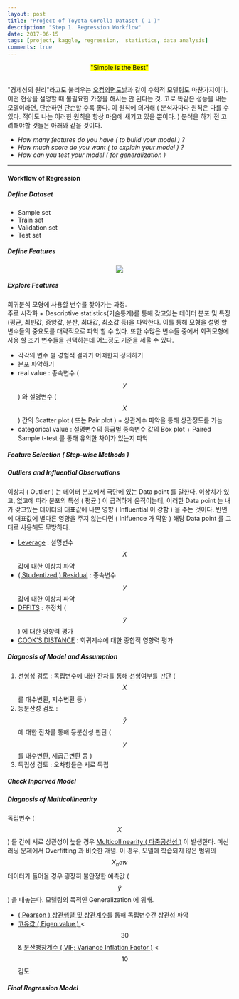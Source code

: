 ```yaml
---
layout: post
title: "Project of Toyota Corolla Dataset ( 1 )"
description: "Step 1. Regression Workflow"
date: 2017-06-15
tags: [project, kaggle, regression,  statistics, data analysis]
comments: true
---
```


<center><mark>"Simple is the Best"</mark></center>
<br>

"경제성의 원리"라고도 불리우는 [오컴의면도날](https://ko.wikipedia.org/wiki/%EC%98%A4%EC%BB%B4%EC%9D%98_%EB%A9%B4%EB%8F%84%EB%82%A0)과 같이 수학적 모델링도 마찬가지이다. 어떤 현상을 설명할 때 불필요한 가정을 해서는 안 된다는 것. 고로 똑같은 성능을 내는 모델이라면, 단순하면 단순할 수록 좋다.
이 원칙에 의거해 ( 분석자마다 원칙은 다를 수 있다. 적어도 나는 이러한 원칙을 항상 마음에 새기고 있을 뿐이다. ) 분석을 하기 전 고려해야할 것들은 아래와 같을 것이다.

- *How many features do you have ( to build your model ) ?*
- *How much score do you want ( to explain your model ) ?*
- *How can you test your model ( for generalization )*


---
#### Workflow of Regression

##### Define Dataset
- Sample set
- Train set
- Validation set
- Test set

##### Define Features
<center><img src="{{ baseurl }}/images/2017-06-15-project-regression-toyota-corolla-1.png"></center>

##### Explore Features
회귀분석 모형에 사용할 변수를 찾아가는 과정. <br> 
주로 시각화 + Descriptive statistics(기술통계)를 통해 갖고있는 데이터 분포 및 특징(평균, 최빈값, 중앙값, 분산, 최대값, 최소값 등)을 파악한다. 이를 통해 모형을 설명 할 변수들의 중요도를 대략적으로 파악 할 수 있다. 또한 수많은 변수들 중에서 회귀모형에 사용 할 초기 변수들을 선택하는데 어느정도 기준을 세울 수 있다.  

- 각각의 변수 별 경험적 결과가 어떠한지 정의하기
- 분포 파악하기
 - real value : 종속변수 ( $$y$$ ) 와 설명변수 ( $$X$$ ) 간의 Scatter plot ( 또는 Pair plot ) + 상관계수 파악을 통해 상관정도를 가늠
 - categorical value : 설명변수의 등급별 종속변수 값의 Box plot + Paired Sample t-test 를 통해 유의한 차이가 있는지 파악

##### Feature Selection ( Step-wise Methods )

##### Outliers and Influential Observations
이상치 ( Outlier ) 는 데이터 분포에서 극단에 있는 Data point 를 말한다. 이상치가 있고, 없고에 따라 분포의 특성 ( 평균 ) 이 급격하게 움직이는데, 이러한 Data point 는 내가 갖고있는 데이터의 대표값에 나쁜 영향 ( Influential 이 강함 ) 을 주는 것이다. 반면에 대표값에 별다른 영향을 주지 않는다면 ( Inlfuence 가 약함 ) 해당 Data point 를 그대로 사용해도 무방하다.

- [Leverage](https://en.wikipedia.org/wiki/Leverage_(statistics)) : 설명변수 $$X$$ 값에 대한 이상치 파악
- [( Studentized ) Residual](https://en.wikipedia.org/wiki/Studentized_residual) : 종속변수 $$y$$ 값에 대한 이상치 파악
- [DFFITS](https://en.wikipedia.org/wiki/DFFITS) : 추정치 ( $$\hat{y}$$ ) 에 대한 영향력 평가
- [COOK'S DISTANCE](https://en.wikipedia.org/wiki/Cook%27s_distance) : 회귀계수에 대한 종합적 영향력 평가

##### Diagnosis of Model and Assumption
1. 선형성 검토 : 독립변수에 대한 잔차를 통해 선형여부를 판단 ( $$X$$ 를 대수변환, 지수변환 등 )
2. 등분산성 검토 : $$\hat{y}$$ 에 대한 잔차를 통해 등분산성 판단 ( $$y$$ 를 대수변환, 제곱근변환 등 ) 
3. 독립성 검토 : 오차항들은 서로 독립

##### Check Inporved Model

##### Diagnosis of Multicollinearity
독립변수 ( $$X$$ ) 들 간에 서로 상관성이 높을 경우 [Multicollinearity ( 다중공선성 )](https://en.wikipedia.org/wiki/Multicollinearity) 이 발생한다. 머신러닝 문제에서 Overfitting 과 비슷한 개념. 이 경우, 모델에 학습되지 않은 범위의 $$X_new$$ 데이터가 들어올 경우 굉장히 불안정한 예측값 ( $$\hat{y}$$ ) 을 내놓는다. 모델링의 목적인 Generalization 에 위배.
- [( Pearson ) 상관행렬 및 상관계수](https://en.wikipedia.org/wiki/Pearson_correlation_coefficient)를 통해 독립변수간 상관성 파악
- [고유값 ( Eigen value ) ](https://en.wikipedia.org/wiki/Eigenvalues_and_eigenvectors) < $$30$$ & [분산팽창계수 ( VIF; Variance Inflation Factor )](https://en.wikipedia.org/wiki/Variance_inflation_factor) < $$10$$ 검토

##### Final Regression Model
